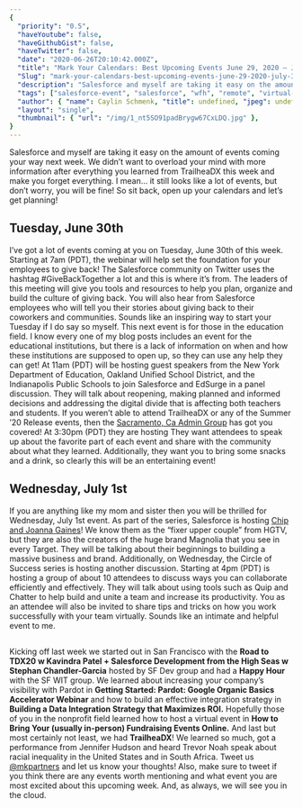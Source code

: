 ```yaml
---
{
  "priority": "0.5",
  "haveYoutube": false,
  "haveGithubGist": false,
  "haveTwitter": false,
  "date": "2020-06-26T20:10:42.000Z",
  "title": "Mark Your Calendars: Best Upcoming Events June 29, 2020 — July 3, 2020",
  "Slug": "mark-your-calendars-best-upcoming-events-june-29-2020-july-3-2020",
  "description": "Salesforce and myself are taking it easy on the amount of events coming your way next week. We didn’t want to overload your mind with more information after everything you learned from TrailheaDX this week and make you forget everything. I mean… it still looks like a lot of events, but don’t worry, you will be fine! So sit back, open up your calendars and let’s get planning!.",
  "tags": ["salesforce-event", "salesforce", "wfh", "remote", "virtual-events"],
  "author": { "name": Caylin Schmenk, "title": undefined, "jpeg": undefined },
  "layout": "single",
  "thumbnail": { "url": "/img/1_nt5SO91padBrygw67CxLDQ.jpg" },
}
---
```


Salesforce and myself are taking it easy on the amount of events coming your way next week. We didn’t want to overload your mind with more information after everything you learned from TrailheaDX this week and make you forget everything. I mean… it still looks like a lot of events, but don’t worry, you will be fine! So sit back, open up your calendars and let’s get planning!

## Tuesday, June 30th

I’ve got a lot of events coming at you on Tuesday, June 30th of this week. Starting at 7am (PDT), the webinar [](https://register.gotowebinar.com/rt/2540876121584556814?source=Calendar) will help set the foundation for your employees to give back! The Salesforce community on Twitter uses the hashtag #GiveBackTogether a lot and this is where it’s from. The leaders of this meeting will give you tools and resources to help you plan, organize and build the culture of giving back. You will also hear from Salesforce employees who will tell you their stories about giving back to their coworkers and communities. Sounds like an inspiring way to start your Tuesday if I do say so myself.
This next event is for those in the education field. I know every one of my blog posts includes an event for the educational institutions, but there is a lack of information on when and how these institutions are supposed to open up, so they can use any help they can get! At 11am (PDT) [](https://www.salesforce.com/form/sfdo/edu/reopening-schools-safely/) will be hosting guest speakers from the New York Department of Education, Oakland Unified School District, and the Indianapolis Public Schools to join Salesforce and EdSurge in a panel discussion. They will talk about reopening, making planned and informed decisions and addressing the digital divide that is affecting both teachers and students.
If you weren’t able to attend TrailheaDX or any of the Summer ’20 Release events, then the [Sacramento, Ca Admin Group](https://trailblazercommunitygroups.com/sacramento-ca-administrators-group/) has got you covered! At 3:30pm (PDT) they are hosting [](https://trailblazercommunitygroups.com/events/details/salesforce-sacramento-ca-administrators-group-presents-summer-20-release-and-trailheadx-highlights/) They want attendees to speak up about the favorite part of each event and share with the community about what they learned. Additionally, they want you to bring some snacks and a drink, so clearly this will be an entertaining event!

## Wednesday, July 1st

If you are anything like my mom and sister then you will be thrilled for Wednesday, July 1st event. As part of the [](https://www.salesforce.com/form/sflive/stories-of-resilience-4/?utm_medium=email&eid=ss-esmb-wb&nc=7010M000001z6gbQAA&d=7010M000001z6lgQAA) series, Salesforce is hosting [Chip and Joanna Gaines](https://www.salesforce.com/form/sflive/stories-of-resilience-4/?utm_medium=email&eid=ss-esmb-wb&nc=7010M000001z6gbQAA&d=7010M000001z6lgQAA)! We know them as the “fixer upper couple” from HGTV, but they are also the creators of the huge brand Magnolia that you see in every Target. They will be talking about their beginnings to building a massive business and brand.
Additionally, on Wednesday, the Circle of Success series is hosting another discussion. Starting at 4pm (PDT) [](https://register.gotowebinar.com/rt/8549624702940878093?source=Calendar) is hosting a group of about 10 attendees to discuss ways you can collaborate efficiently and effectively. They will talk about using tools such as Quip and Chatter to help build and unite a team and increase its productivity. You as an attendee will also be invited to share tips and tricks on how you work successfully with your team virtually. Sounds like an intimate and helpful event to me.

##

Kicking off last week we started out in San Francisco with the **Road to TDX20 w Kavindra Patel + Salesforce Development from the High Seas w Stephan Chandler-Garcia** hosted by SF Dev group and had a **Happy Hour** with the SF WIT group. We learned about increasing your company’s visibility with Pardot in **Getting Started: Pardot: Google Organic Basics Accelerator Webinar** and how to build an effective integration strategy in **Building a Data Integration Strategy that Maximizes ROI.** Hopefully those of you in the nonprofit field learned how to host a virtual event in **How to Bring Your (usually in-person) Fundraising Events Online.**
And last but most certainly not least, we had **TrailheaDX**! We learned so much, got a performance from Jennifer Hudson and heard Trevor Noah speak about racial inequality in the United States and in South Africa. Tweet us [@mkpartners](http://www.twitter.com/mkpartners) and let us know your thoughts!
Also, make sure to tweet if you think there are any events worth mentioning and what event you are most excited about this upcoming week.
And, as always, we will see you in the cloud.
